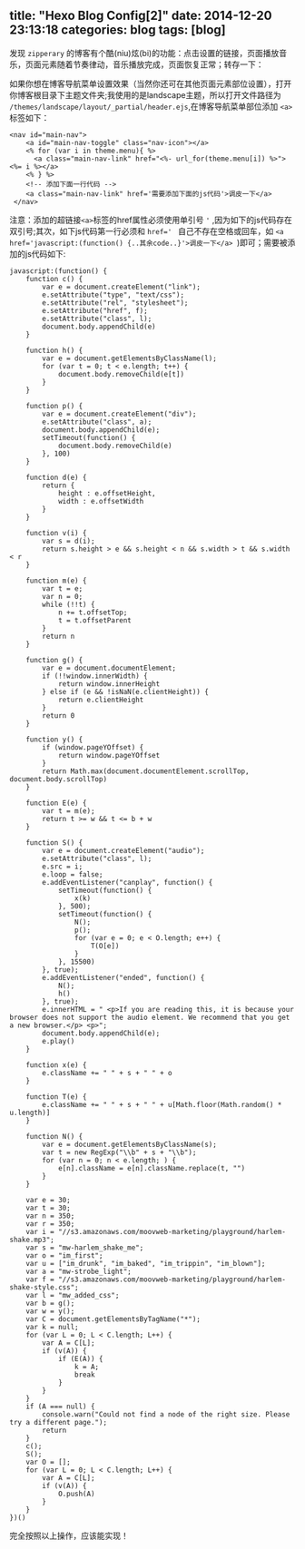 title: "Hexo Blog Config[2]"
date: 2014-12-20 23:13:18
categories: blog
tags: [blog]
---
发现 `zipperary` 的博客有个酷(niu)炫(bi)的功能：点击设置的链接，页面播放音乐，页面元素随着节奏律动，音乐播放完成，页面恢复正常；转存一下：

<!--more-->

如果你想在博客导航菜单设置效果（当然你还可在其他页面元素部位设置），打开你博客根目录下主题文件夹;我使用的是landscape主题，所以打开文件路径为 `/themes/landscape/layout/_partial/header.ejs`,在博客导航菜单部位添加 `<a>` 标签如下：

	<nav id="main-nav">
        <a id="main-nav-toggle" class="nav-icon"></a>
        <% for (var i in theme.menu){ %>
          <a class="main-nav-link" href="<%- url_for(theme.menu[i]) %>"><%= i %></a>
        <% } %>
		<!-- 添加下面一行代码 -->
		<a class="main-nav-link" href='需要添加下面的js代码'>调皮一下</a>	
     </nav>

注意：添加的超链接`<a>`标签的href属性必须使用单引号 `'` ,因为如下的js代码存在双引号;其次，如下js代码第一行必须和 `href=' ` 自己不存在空格或回车，如 `<a href='javascript:(function() {..其余code..}'>调皮一下</a> `)即可；需要被添加的js代码如下: 

	javascript:(function() {
		function c() {
			var e = document.createElement("link");
			e.setAttribute("type", "text/css");
			e.setAttribute("rel", "stylesheet");
			e.setAttribute("href", f);
			e.setAttribute("class", l);
			document.body.appendChild(e)
		}
	 
		function h() {
			var e = document.getElementsByClassName(l);
			for (var t = 0; t < e.length; t++) {
				document.body.removeChild(e[t])
			}
		}
	 
		function p() {
			var e = document.createElement("div");
			e.setAttribute("class", a);
			document.body.appendChild(e);
			setTimeout(function() {
				document.body.removeChild(e)
			}, 100)
		}
	 
		function d(e) {
			return {
				height : e.offsetHeight,
				width : e.offsetWidth
			}
		}
	 
		function v(i) {
			var s = d(i);
			return s.height > e && s.height < n && s.width > t && s.width < r
		}
	 
		function m(e) {
			var t = e;
			var n = 0;
			while (!!t) {
				n += t.offsetTop;
				t = t.offsetParent
			}
			return n
		}
	 
		function g() {
			var e = document.documentElement;
			if (!!window.innerWidth) {
				return window.innerHeight
			} else if (e && !isNaN(e.clientHeight)) {
				return e.clientHeight
			}
			return 0
		}
	 
		function y() {
			if (window.pageYOffset) {
				return window.pageYOffset
			}
			return Math.max(document.documentElement.scrollTop, document.body.scrollTop)
		}
	 
		function E(e) {
			var t = m(e);
			return t >= w && t <= b + w
		}
	 
		function S() {
			var e = document.createElement("audio");
			e.setAttribute("class", l);
			e.src = i;
			e.loop = false;
			e.addEventListener("canplay", function() {
				setTimeout(function() {
					x(k)
				}, 500);
				setTimeout(function() {
					N();
					p();
					for (var e = 0; e < O.length; e++) {
						T(O[e])
					}
				}, 15500)
			}, true);
			e.addEventListener("ended", function() {
				N();
				h()
			}, true);
			e.innerHTML = " <p>If you are reading this, it is because your browser does not support the audio element. We recommend that you get a new browser.</p> <p>";
			document.body.appendChild(e);
			e.play()
		}
	 
		function x(e) {
			e.className += " " + s + " " + o
		}
	 
		function T(e) {
			e.className += " " + s + " " + u[Math.floor(Math.random() * u.length)]
		}
	 
		function N() {
			var e = document.getElementsByClassName(s);
			var t = new RegExp("\\b" + s + "\\b");
			for (var n = 0; n < e.length; ) {
				e[n].className = e[n].className.replace(t, "")
			}
		}
	 
		var e = 30;
		var t = 30;
		var n = 350;
		var r = 350;
		var i = "//s3.amazonaws.com/moovweb-marketing/playground/harlem-shake.mp3";
		var s = "mw-harlem_shake_me";
		var o = "im_first";
		var u = ["im_drunk", "im_baked", "im_trippin", "im_blown"];
		var a = "mw-strobe_light";
		var f = "//s3.amazonaws.com/moovweb-marketing/playground/harlem-shake-style.css";
		var l = "mw_added_css";
		var b = g();
		var w = y();
		var C = document.getElementsByTagName("*");
		var k = null;
		for (var L = 0; L < C.length; L++) {
			var A = C[L];
			if (v(A)) {
				if (E(A)) {
					k = A;
					break
				}
			}
		}
		if (A === null) {
			console.warn("Could not find a node of the right size. Please try a different page.");
			return
		}
		c();
		S();
		var O = [];
		for (var L = 0; L < C.length; L++) {
			var A = C[L];
			if (v(A)) {
				O.push(A)
			}
		}
	})()

完全按照以上操作，应该能实现！